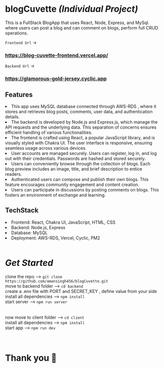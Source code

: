  # **blogCuvette** *(Individual Project)* 

 This is a FullStack BlogApp that uses React, Node, Express, and MySql. where users can post a blog and can comment on blogs, perform full CRUD operations.
 
 `Frontend Url` -> <h3>https://blog-cuvette-frontend.vercel.app/</h3>
 `Backend Url` -> <h3>https://glamorous-gold-jersey.cyclic.app</h3>
 

<h2>Features</h2>
<li>This app uses MySQL database connected through AWS-RDS , where it stores and retrieves blog posts, comments, user data, and authentication details.</li>
<li>The backend is developed by Node.js and Express.js, which manage the API requests and the underlying data. This separation of concerns ensures efficient handling of various functionalities.</li>
<li>The frontend is crafted using React, a popular JavaScript library, and is visually styled with Chakra UI. The user interface is responsive, ensuring seamless usage across various devices.</li>
<li>User accounts are managed securely. Users can register, log in, and log out with their credentials. Passwords are hashed and stored securely.</li>
<li>Users can conveniently browse through the collection of blogs. Each blog preview includes an image, title, and brief description to entice readers.</li>
<li>Authenticated users can compose and publish their own blogs. This feature encourages community engagement and content creation.</li>
<li>Users can participate in discussions by posting comments on blogs. This fosters an environment of exchange and learning.</li>



<h2>TechStack</h2>
<li>Frontend: React, Chakra UI, JavaScript, HTML, CSS</li>
<li>Backend: Node.js, Express</li>
<li>Database: MySQL</li>
<li>Deployment: AWS-RDS, Vercel, Cyclic, PM2</li>



<br/>

# *Get Started* 

clone the repo --> `git clone https://github.com/amansingh456/blogCuvette.git`
<br/>
move to backend folder --> `cd backend`
<br/>
create a .env file with PORT  and SECRET_KEY , define value from your side
<br/>
install all dependencies --> `npm install`
<br/>
start server --> `npm run server`
<br/>
<br/>
<br/>
now move to client folder --> `cd client`
<br/>
install all dependencies --> `npm install`
<br/>
start app --> `npm run dev`
<br/>
<br/>
<br/>

# Thank you 🙌








